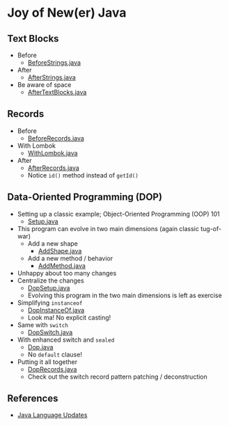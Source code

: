 # Joy of New(er) Java

## Text Blocks
- Before 
  - [BeforeStrings.java](src/main/java/m/strings/BeforeStrings.java)
- After 
  - [AfterStrings.java](src/main/java/m/strings/AfterStrings.java)
- Be aware of space
  - [AfterTextBlocks.java](src/main/java/m/strings/AfterTextBlocks.java)

## Records
- Before
  - [BeforeRecords.java](src/main/java/m/records/BeforeRecords.java)
- With Lombok
  - [WithLombok.java](src/main/java/m/records/WithLombok.java)
- After
  - [AfterRecords.java](src/main/java/m/records/AfterRecords.java)
  - Notice `id()` method instead of `getId()`

## Data-Oriented Programming (DOP)
- Setting up a classic example; Object-Oriented Programming (OOP) 101 
  - [Setup.java](src/main/java/m/dop/Setup.java)
- This program can evolve in two main dimensions (again classic tug-of-war)
  - Add a new shape
    - [AddShape.java](src/main/java/m/dop/AddShape.java)
  - Add a new method / behavior
    - [AddMethod.java](src/main/java/m/dop/AddMethod.java)
- Unhappy about too many changes 
- Centralize the changes
  - [DopSetup.java](src/main/java/m/dop/DopSetup.java)
  - Evolving this program in the two main dimensions is left as exercise
- Simplifying `instanceof`
  - [DopInstanceOf.java](src/main/java/m/dop/DopInstanceOf.java)
  - Look ma! No explicit casting!
- Same with `switch`
  - [DopSwitch.java](src/main/java/m/dop/DopSwitch.java)
- With enhanced switch and `sealed`
  - [Dop.java](src/main/java/m/dop/Dop.java)
  - No `default` clause!
- Putting it all together
  - [DopRecords.java](src/main/java/m/dop/DopRecords.java)
  - Check out the switch record pattern patching / deconstruction 

## References
- [Java Language Updates](https://docs.oracle.com/en/java/javase/21/language/index.html)